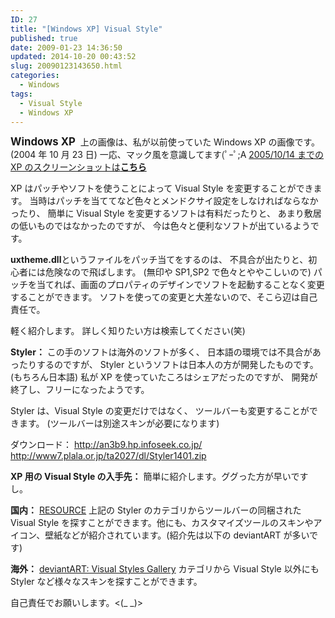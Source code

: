 ```yaml
---
ID: 27
title: "[Windows XP] Visual Style"
published: true
date: 2009-01-23 14:36:50
updated: 2014-10-20 00:43:52
slug: 20090123143650.html
categories:
  - Windows
tags:
  - Visual Style
  - Windows XP
---
```


<b><big>Windows XP</big></b>
<a href="http://hiro-style.deviantart.com/art/2004-10-23-11652949"><img src="https://images-wixmp-ed30a86b8c4ca887773594c2.wixmp.com/intermediary/f/36981e54-029e-49fa-b457-bdaa99cb263f/d6xrh1-6f2cc1a7-5c62-4c29-a703-a3e49e4672a5.jpg" alt="" /></a>
上の画像は、私が以前使っていた Windows XP の画像です。(2004 年 10 月 23 日)
一応、マック風を意識してます(ﾟｰﾟ;A
<a href="http://hiro-style.deviantart.com/gallery/">2005/10/14 までの XP のスクリーンショットは<b>こちら</b></a>

XP はパッチやソフトを使うことによって Visual Style を変更することができます。
当時はパッチを当ててなど色々とメンドクサイ設定をしなければならなかったり、
簡単に Visual Style を変更するソフトは有料だったりと、
あまり敷居の低いものではなかったのですが、
今は色々と便利なソフトが出ているようです。

<b>uxtheme.dll</b>というファイルをパッチ当てをするのは、
不具合が出たりと、初心者には危険なので飛ばします。
(無印や SP1,SP2 で色々とややこしいので)
パッチを当てれば、画面のプロパティのデザインでソフトを起動することなく変更することができます。
ソフトを使っての変更と大差ないので、そこら辺は自己責任で。

軽く紹介します。
詳しく知りたい方は検索してください(笑)

<!--more-->

<strong>Styler：</strong>
この手のソフトは海外のソフトが多く、
日本語の環境では不具合があったりするのですが、
Styler というソフトは日本人の方が開発したものです。(もちろん日本語)
私が XP を使っていたころはシェアだったのですが、
開発が終了し、フリーになったようです。

Styler は、Visual Style の変更だけではなく、
ツールバーも変更することができます。
(ツールバーは別途スキンが必要になります)

ダウンロード：
http://an3b9.hp.infoseek.co.jp/
http://www7.plala.or.jp/ta2027/dl/Styler1401.zip

<strong>XP 用の Visual Style の入手先：</strong>
簡単に紹介します。ググった方が早いですし。

<b>国内：</b>
<a href="http://aoq.blog30.fc2.com/">RESOURCE</a>
上記の Styler のカテゴリからツールバーの同梱された Visual Style を探すことができます。他にも、カスタマイズツールのスキンやアイコン、壁紙などが紹介されています。(紹介先は以下の deviantART が多いです)

<b>海外：</b>
<a href="http://browse.deviantart.com/customization/skins/windows/visualstyle/">deviantART: Visual Styles Gallery</a>
カテゴリから Visual Style 以外にも Styler など様々なスキンを探すことができます。

自己責任でお願いします。<(\_ \_)>
